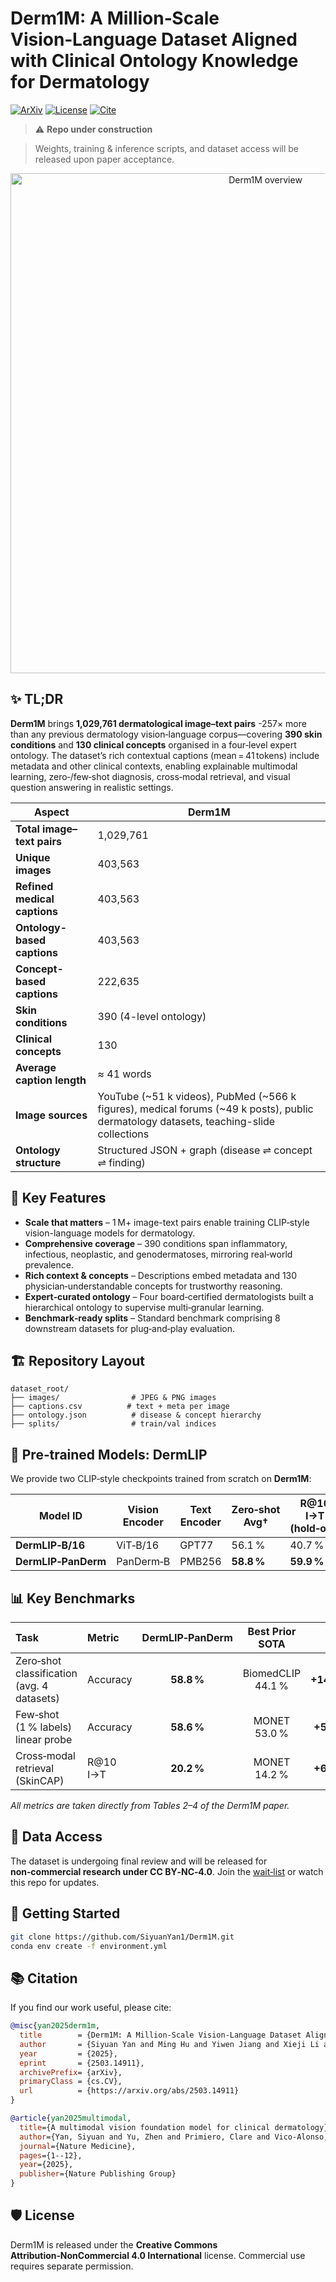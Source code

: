 # Derm1M: A Million‑Scale Vision‑Language Dataset Aligned with Clinical Ontology Knowledge for Dermatology
[![ArXiv](https://img.shields.io/badge/arXiv-2503.14911-b31b1b)](https://arxiv.org/abs/2503.14911)
[![License](https://img.shields.io/badge/License-CC%20BY--NC%204.0-green)](#🛡️-license)
[![Cite](https://img.shields.io/badge/Cite-BibTeX-blue)](#📚-citation)

> ⚠️ **Repo under construction**

> Weights, training & inference scripts, and dataset access will be released upon paper acceptance.

<p align="center">
  <img src="figures/overview.png" alt="Derm1M overview" width="800">
</p>

## ✨ TL;DR

**Derm1M** brings **1,029,761 dermatological image–text pairs** -257× more than any previous dermatology vision‑language corpus—covering **390 skin conditions** and **130 clinical concepts** organised in a four‑level expert ontology. The dataset’s rich contextual captions (mean = 41 tokens) include metadata and other clinical contexts, enabling explainable multimodal learning, zero‑/few‑shot diagnosis, cross‑modal retrieval, and visual question answering in realistic settings.

| **Aspect**                   | Derm1M                                                                                                                                    |
| ---------------------------- | ----------------------------------------------------------------------------------------------------------------------------------------- |
| **Total image–text pairs**   | 1,029,761                                                                                                                                 |
| **Unique images**            | 403,563                                                                                                                                   |
| **Refined medical captions** | 403,563                                                                                                                                   |
| **Ontology-based captions**  | 403,563                                                                                                                                   |
| **Concept-based captions**   | 222,635                                                                                                                                   |
| **Skin conditions**          | 390 (4-level ontology)                                                                                                                    |
| **Clinical concepts**        | 130                                                                                                                                       |
| **Average caption length**   | ≈ 41 words                                                                                                                                |
| **Image sources**            | YouTube (\~51 k videos), PubMed (\~566 k figures), medical forums (\~49 k posts), public dermatology datasets, teaching-slide collections |
| **Ontology structure**       | Structured JSON + graph (disease ⇌ concept ⇌ finding)                                                                                     |


## 🔑 Key Features

* **Scale that matters** – 1 M+ image-text pairs enable training CLIP‑style vision-language models for dermatology.
* **Comprehensive coverage** – 390 conditions span inflammatory, infectious, neoplastic, and genodermatoses, mirroring real‑world prevalence.
* **Rich context & concepts** – Descriptions embed metadata and 130 physician‑understandable concepts for trustworthy reasoning.
* **Expert‑curated ontology** – Four board‑certified dermatologists built a hierarchical ontology to supervise multi‑granular learning.
* **Benchmark‑ready splits** – Standard benchmark comprising 8 downstream datasets for plug‑and‑play evaluation.

## 🏗️ Repository Layout

```text
dataset_root/
├── images/                # JPEG & PNG images
├── captions.csv          # text + meta per image
├── ontology.json          # disease & concept hierarchy
├── splits/                # train/val indices
```

## 🚀 Pre‑trained Models: **DermLIP**

We provide two CLIP‑style checkpoints trained from scratch on **Derm1M**:

| Model ID            | Vision Encoder | Text Encoder | Zero‑shot Avg† | R\@10 I→T (hold‑out) |
| ------------------- | -------------- | ------------ | -------------- | -------------------- |
| **DermLIP‑B/16**    | ViT‑B/16       | GPT77        | 56.1 %         | 40.7 %               |
| **DermLIP‑PanDerm** | PanDerm‑B      | PMB256       | **58.8 %**     | **59.9 %**           |



## 📊 Key Benchmarks

| Task                                       | Metric    | DermLIP‑PanDerm |  Best Prior SOTA  |       Δ      |
| :----------------------------------------- | :-------- | :-------------: | :---------------: | :----------: |
| Zero‑shot classification (avg. 4 datasets) | Accuracy  |    **58.8 %**   | BiomedCLIP 44.1 % | **+14.7 pp** |
| Few‑shot (1 % labels) linear probe         | Accuracy  |    **58.6 %**   |    MONET 53.0 %   |  **+5.6 pp** |
| Cross‑modal retrieval (SkinCAP)            | R\@10 I→T |    **20.2 %**   |    MONET 14.2 %   |  **+6.0 pp** |

*All metrics are taken directly from Tables 2–4 of the Derm1M paper.*

## 💾 Data Access

The dataset is undergoing final review and will be released for **non‑commercial research under CC BY‑NC‑4.0**. Join the [wait‑list](https://forms.gle/derm1m‑access) or watch this repo for updates.

## 📝 Getting Started

```bash
git clone https://github.com/SiyuanYan1/Derm1M.git
conda env create -f environment.yml
```


## 📚 Citation

If you find our work useful, please cite:

```bibtex
@misc{yan2025derm1m,
  title        = {Derm1M: A Million‑Scale Vision‑Language Dataset Aligned with Clinical Ontology Knowledge for Dermatology},
  author       = {Siyuan Yan and Ming Hu and Yiwen Jiang and Xieji Li and Hao Fei and Philipp Tschandl and Harald Kittler and Zongyuan Ge},
  year         = {2025},
  eprint       = {2503.14911},
  archivePrefix= {arXiv},
  primaryClass = {cs.CV},
  url          = {https://arxiv.org/abs/2503.14911}
}

@article{yan2025multimodal,
  title={A multimodal vision foundation model for clinical dermatology},
  author={Yan, Siyuan and Yu, Zhen and Primiero, Clare and Vico-Alonso, Cristina and Wang, Zhonghua and Yang, Litao and Tschandl, Philipp and Hu, Ming and Ju, Lie and Tan, Gin and others},
  journal={Nature Medicine},
  pages={1--12},
  year={2025},
  publisher={Nature Publishing Group}
}
```

## 🛡️ License

Derm1M is released under the **Creative Commons Attribution‑NonCommercial 4.0 International** license. Commercial use requires separate permission.



